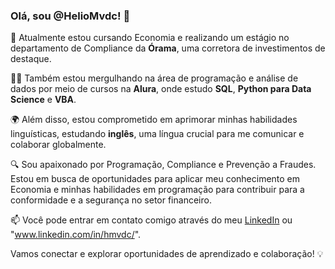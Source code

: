 ### Olá, sou @HelioMvdc! 👋

🌱 Atualmente estou cursando Economia e realizando um estágio no departamento de Compliance da **Órama**, uma corretora de investimentos de destaque.

👨‍💻 Também estou mergulhando na área de programação e análise de dados por meio de cursos na **Alura**, onde estudo **SQL**, **Python para Data Science** e **VBA**.

🌍 Além disso, estou comprometido em aprimorar minhas habilidades linguísticas, estudando **inglês**, uma língua crucial para me comunicar e colaborar globalmente.

🔍 Sou apaixonado por Programação, Compliance e Prevenção a Fraudes. Estou em busca de oportunidades para aplicar meu conhecimento em Economia e minhas habilidades em programação para contribuir para a conformidade e a segurança no setor financeiro.

📫 Você pode entrar em contato comigo através do meu [LinkedIn](www.linkedin.com/in/hmvdc/)  ou "www.linkedin.com/in/hmvdc/".

Vamos conectar e explorar oportunidades de aprendizado e colaboração! 💡
